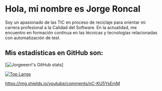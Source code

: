 # Hola, mi nombre es Jorge Roncal

Soy un apasionado de las TIC en proceso de reciclaje para orientar mi carrera profesional a la Calidad del Software. En la actualidad, me encuentro en formación continua en las técnicas y tecnologías relacionadas con automatización de test.

## Mis estadísticas en GitHub son:

[![Jorgeeerrl's GitHub stats](https://github-readme-stats.vercel.app/api?username=Jorgeeerrl&theme=radical)]

[![Top Langs](https://github-readme-stats.vercel.app/api/top-langs/?username=Jorgeeerrl)](https://github.com/Jorgeeerrl/github-readme-stats)
<!---
Jorgeeerrl/Jorgeeerrl is a ✨ special ✨ repository because its `README.md` (this file) appears on your GitHub profile.
You can click the Preview link to take a look at your changes.
--->
https://img.shields.io/youtube/comments/nC-KU5YsEmM
